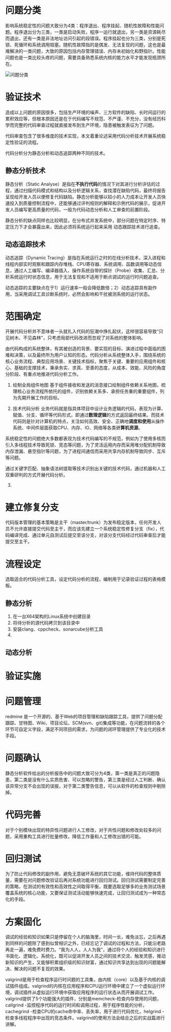 # 问题分类
影响系统稳定性的问题大致分为4类：程序退出、程序挂起、随机性故障和性能问题。程序退出分为三类，一类是启动失败，程序一运行就退出，另一类是资源耗尽而退出，还有一类是非法地址访问引起的段错误。程序挂起也分为三类，分别是死锁、死循环和系统调用阻塞。随机性故障指的是偶发、无法复现的问题，这也是最难解决的一类问题，大致的原因包括内存管理错误、内存未初始化和野指针。性能问题也是一类比较头疼的问题，需要具备熟悉系统内核的能力水平才能发现瓶颈所在。

![问题分类](img/问题分类.png)

# 验证技术
造成以上问题的原因很多，包括生产环境的噪声、三方软件的缺陷、长时间运行的累积效应等，但根本原因还是在于代码编写不规范、不严谨、不充分，没有经历科学而完整的代码审查过程就直接发布到生产环境，隐患被触发表征为了问题。

代码审查包含了很多维度的技术实现，本文着重论述采用代码分析技术开展系统稳定性验证的流程。

代码分析分为静态分析和动态追踪两种不同的技术。

## 静态分析技术
静态分析（Static Analyse）是指在**不执行代码**的情况下对其进行分析评估的过程，通过扫描代码模式和结构以及分析逻辑关系，查找潜在缺陷代码，最终将报告呈现给开发人员以便修复代码缺陷。静态分析能够以较小的人力成本让开发人员快速投入到质量控制流程中，还能够通过评判规则的解释和示例代码的展示，促进开发人员编写更高质量的代码，一般为代码动态分析和人工审查的前置阶段。

静态分析的缺点同样也比较明显，在分布式并发系统中，部分问题在特定时序、特定压力下才会暴露出来，因此必须将系统运行起来采用
动态跟踪技术进行追查。

## 动态追踪技术
动态追踪（Dynamic Tracing）是指在系统运行之时的在线分析技术，深入进程和线程内部实时观察和跟踪内存堆栈、CPU寄存器、系统调用、函数调用等动态信息，通过人工编写、编译器插入、操作系统自带的探针（Probe）收集、汇总、分析系统运行时状态信息，用于无法复现和不适用于断点调试的运行时问题追查。

动态追踪的主要缺点在于1）运行速率一般会降低数倍；2）动态追踪具有副作用，当采用调试工具诊断系统时，必然会影响和干扰被测系统的运行状态。

# 范围确定
开展代码分析并不意味者一头就扎入代码的狂潮中挣扎起伏，这样很容易导致“只见树木、不见森林”，只考虑局部代码改进而忽视了对系统的整体影响。

由代码构成的系统整体，有其被创造的背景、要实现的目标、演进过程中面临的困难和决策，以及最终所为用户认知的形态。代码分析从系统整体入手，围绕系统的核心业务流程、典型应用场景、关键技术指标，聚焦于关键、重要的应用组件和核心、基础的支撑技术，秉承务实、求真、至善的态度，从成本、效能、风险的角度分阶段、有重点地推进代码分析工作。

1. 绘制全局组件地图
基于组件接收和发送的消息接口绘制组件依赖关系地图，梳理核心业务流程所依托的组件，识别依赖关系多、承担任务重的重要组件，列为先期开展工作的目标。

2. 技术代码分析
业务代码就是指具体项目中设计业务逻辑的代码，表现为计算、赋值、分支、循环等代码形式，即通过**数理逻辑**的方式返回最终结果。而技术代码则是针对计算机的特点，关注如何高效、安全、正确地**调度和使用**从操作系统、中间件层面获取CPU、内存、IO、网络等各类**计算机资源**。

系统稳定性的问题绝大多数都表现为技术代码编写的不规范，例如为了使用多核而引入多线程技术导致死锁、竞态等问题，为了灵活运用内存而采用堆分配机制导致内存泄漏、悬空指针等问题，为了进程间通信而采用共享内存机制导致同步、互斥等问题。

通过关键字匹配、抽象语法树提取等技术识别出关键的技术代码，通过机器和人工双重研判的方式开展代码分析。

3. 

# 建立修复分支
代码版本管理的基本策略是主干（master/trunk）为发布稳定版本，任何开发人员不允许直接提交代码至主干，而应该先建立一个系统稳定性修复分支（fix），代码编译完成、通过单元自测试后提交至该分支，对该分支代码经过代码审查后才能提交至主干。

# 流程设定
选取适合的代码分析工具，设定代码分析的流程，编制用于记录验证过程的表格模板。

## 静态分析
1. 在一台X64架构的Linux系统中创建目录
2. 将待分析的源代码拷贝到该目录中
3. 安装clang、cppcheck、sonarcube分析工具
4. 

## 动态分析

# 验证实施

# 问题管理
redmine 是一个开源的、基于Web的项目管理和缺陷跟踪工具，提供了问题分配跟踪、甘特图、Wiki、项目论坛、SCM(svn、git)集成等功能，在问题流转的各个环节可自定义字段，满足不同项目的需求，为问题的闭环管理提供了专业化的技术手段。

# 问题确认
静态分析软件给出的分析报告中的问题大致可分为4类，第一类是真正的问题隐患，第二类是没有什么实质危害、可以忽略的警告，第三类是经过人工判断、确认该异常分支不会出现的误报，对于第二类警告信息，可以从软件的检查规则中剔除掉。

# 代码完善
对于个别模块出现的特异性问题进行人工修改，对于共性问题和修改处较多的问题，采用重构工具进行批量修改，降低工作量和人工修改出错的可能。

# 回归测试
为了防止代码修改的副作用，避免无意破坏系统的其它功能，维持代码的整体质量，需要在对问题修改验证后再对系统功能进行回归测试。回归测试需要制定完善的策略，在测试的有效性和高效性之间取得平衡，既要选取足够多的业务测试场景覆盖系统的核心功能，又要保证测试活动能够快速完成，让回归测试成为一种常态化的手段。

# 方案固化
调试的经验和知识如果只是停留在个人的脑海里，时间一长，难免淡忘，之后再遇到同样的问题除了感到似曾相识之外，已经忘记了调试的过程和方法，只能沿老路再走一遍，难免费时费力。“我为人人，人人为我”，通过将个人的经验和知识进行书面化、逻辑化、系统化，既可以促进开发人员之间的技术交流、触发灵感，推动新知识的产生，又能够积累组织级的知识财富，通过知识共享达到出现的问题能解决、解决的问题不复现的效果。


valgrind是用于检查程序运行时问题的工具集，由内核（core）以及基于内核的调试插件组成。valgrind的内核在应用程序和CPU运行环境中建立了一个虚拟运行环境，调试插件从虚拟运行环境中获取应用程序的运行状态从而开展调试工作。valgrind提供了5个功能强大的插件，分别是memcheck-检查内存使用的问题，callgrind -监控程序代码的运行时间和调用过程，用于程序性能的分析，cachegrind -检查CPU的cache命中率、丢失率，用于进行代码优化，helgrind -检查多线程程序中出现的竞态条件。valgrind的使用方法会结合之后的实战篇进行讲解。
